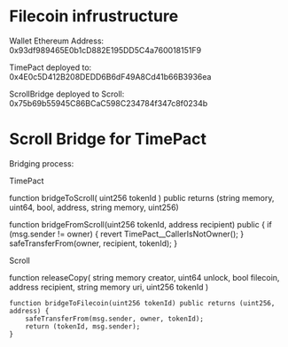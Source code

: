 # Filecoin infrustructure

Wallet Ethereum Address: 0x93df989465E0b1cD882E195DD5C4a760018151F9 

TimePact deployed to: 0x4E0c5D412B208DEDD6B6dF49A8Cd41b66B3936ea

ScrollBridge deployed to Scroll: 0x75b69b55945C86BCaC598C234784f347c8f0234b

# Scroll Bridge for TimePact

Bridging process:

TimePact

function bridgeToScroll(
        uint256 tokenId
    ) public returns (string memory, uint64, bool, address, string memory, uint256)

function bridgeFromScroll(uint256 tokenId, address recipient) public {
        if (msg.sender != owner) {
            revert TimePact__CallerIsNotOwner();
        }
        safeTransferFrom(owner, recipient, tokenId);
    }

Scroll

function releaseCopy(
        string memory creator,
        uint64 unlock,
        bool filecoin,
        address recipient,
        string memory uri,
        uint256 tokenId
    ) 

    function bridgeToFilecoin(uint256 tokenId) public returns (uint256, address) {
        safeTransferFrom(msg.sender, owner, tokenId);
        return (tokenId, msg.sender);
    }
